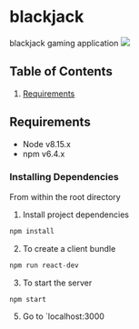 # blackjack
blackjack gaming application
![](blackjack.gif)

## Table of Contents
1. [Requirements](#requirements)

## Requirements
- Node v8.15.x
- npm v6.4.x

### Installing Dependencies
From within the root directory


1. Install project dependencies
```javascript
npm install
```

2. To create a client bundle
```javascript
npm run react-dev
```

3. To start the server
```javascript
npm start
```

5. Go to `localhost:3000


